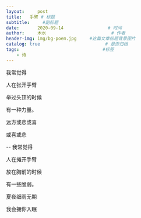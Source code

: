 ```yaml
---
layout:     post                       
title:   手臂 # 标题
subtitle:     #副标题
date:       2020-09-14                 # 时间
author:     木水                         # 作者
header-img: img/bg-poem.jpg     #这篇文章标题背景图片
catalog: true                         # 是否归档
tags:                                #标签
    - 诗
---
```

我常觉得

人在张开手臂

举过头顶的时候

有一种力量。

远方或悲或喜

或喜或悲

--
我常觉得

人在摊开手臂

放在胸前的时候

有一些脆弱。

夏夜细雨无期

我会拥你入眠
